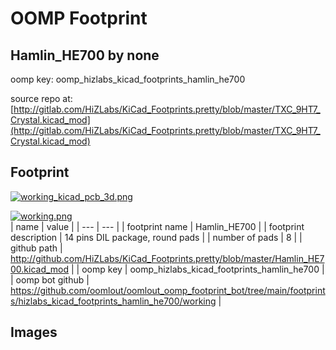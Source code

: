 # OOMP Footprint  
## Hamlin_HE700  by none  
  
oomp key: oomp_hizlabs_kicad_footprints_hamlin_he700  
  
source repo at: [http://gitlab.com/HiZLabs/KiCad_Footprints.pretty/blob/master/TXC_9HT7_Crystal.kicad_mod](http://gitlab.com/HiZLabs/KiCad_Footprints.pretty/blob/master/TXC_9HT7_Crystal.kicad_mod)  
## Footprint  
  
[![working_kicad_pcb_3d.png](working_kicad_pcb_3d_600.png)](working_kicad_pcb_3d.png)  
  
[![working.png](working_600.png)](working.png)  
| name | value | 
| --- | --- | 
| footprint name | Hamlin_HE700 | 
| footprint description | 14 pins DIL package, round pads | 
| number of pads | 8 | 
| github path | http://github.com/HiZLabs/KiCad_Footprints.pretty/blob/master/Hamlin_HE700.kicad_mod | 
| oomp key | oomp_hizlabs_kicad_footprints_hamlin_he700 | 
| oomp bot github | https://github.com/oomlout/oomlout_oomp_footprint_bot/tree/main/footprints/hizlabs_kicad_footprints_hamlin_he700/working | 
## Images  

